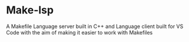 # Make-lsp
A Makefile Language server built in C++ and Language client built for VS Code with the aim of making it easier to work with Makefiles
